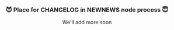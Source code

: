 <div align="center">

### 😈 Place for CHANGELOG in <b>NEWNEWS</b> node process 😇

We'll add more soon

</div>